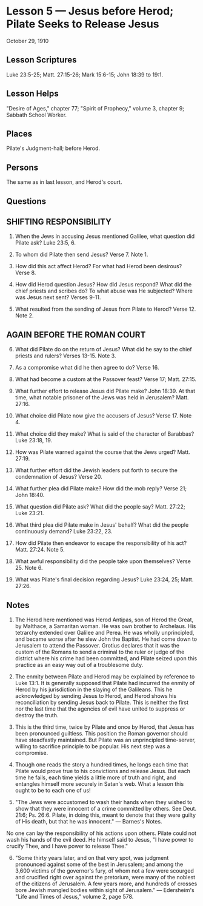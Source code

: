 # Lesson 5 — Jesus before Herod; Pilate Seeks to Release Jesus

October 29, 1910

## Lesson Scriptures
Luke 23:5-25; Matt. 27:15-26; Mark 15:6-15; John 18:39 to 19:1.

## Lesson Helps
"Desire of Ages," chapter 77; "Spirit of Prophecy," volume 3, chapter 9; Sabbath School Worker.

## Places
Pilate's Judgment-hall; before Herod.

## Persons
The same as in last lesson, and Herod's court.

## Questions

## SHIFTING RESPONSIBILITY

1. When the Jews in accusing Jesus mentioned Galilee, what question did Pilate ask? Luke 23:5, 6.

2. To whom did Pilate then send Jesus? Verse 7. Note 1.

3. How did this act affect Herod? For what had Herod been desirous? Verse 8.

4. How did Herod question Jesus? How did Jesus respond? What did the chief priests and scribes do? To what abuse was He subjected? Where was Jesus next sent? Verses 9-11.

5. What resulted from the sending of Jesus from Pilate to Herod? Verse 12. Note 2.

## AGAIN BEFORE THE ROMAN COURT

6. What did Pilate do on the return of Jesus? What did he say to the chief priests and rulers? Verses 13-15. Note 3.

7. As a compromise what did he then agree to do? Verse 16.

8. What had become a custom at the Passover feast? Verse 17; Matt. 27:15.

9. What further effort to release Jesus did Pilate make? John 18:39. At that time, what notable prisoner of the Jews was held in Jerusalem? Matt. 27:16.

10. What choice did Pilate now give the accusers of Jesus? Verse 17. Note 4.

11. What choice did they make? What is said of the character of Barabbas? Luke 23:18, 19.

12. How was Pilate warned against the course that the Jews urged? Matt. 27:19.

13. What further effort did the Jewish leaders put forth to secure the condemnation of Jesus? Verse 20.

14. What further plea did Pilate make? How did the mob reply? Verse 21; John 18:40.

15. What question did Pilate ask? What did the people say? Matt. 27:22; Luke 23:21.

16. What third plea did Pilate make in Jesus' behalf? What did the people continuously demand? Luke 23:22, 23.

17. How did Pilate then endeavor to escape the responsibility of his act? Matt. 27:24. Note 5.

18. What awful responsibility did the people take upon themselves? Verse 25. Note 6.

19. What was Pilate's final decision regarding Jesus? Luke 23:24, 25; Matt. 27:26.

## Notes

1. The Herod here mentioned was Herod Antipas, son of Herod the Great, by Malthace, a Samaritan woman. He was own brother to Archelaus. His tetrarchy extended over Galilee and Perea. He was wholly unprincipled, and became worse after he slew John the Baptist. He had come down to Jerusalem to attend the Passover. Grotius declares that it was the custom of the Romans to send a criminal to the ruler or judge of the district where his crime had been committed, and Pilate seized upon this practice as an easy way out of a troublesome duty.

2. The enmity between Pilate and Herod may be explained by reference to Luke 13:1. It is generally supposed that Pilate had incurred the enmity of Herod by his jurisdiction in the slaying of the Galileans. This he acknowledged by sending Jesus to Herod, and Herod shows his reconciliation by sending Jesus back to Pilate. This is neither the first nor the last time that the agencies of evil have united to suppress or destroy the truth.

3. This is the third time, twice by Pilate and once by Herod, that Jesus has been pronounced guiltless. This position the Roman governor should have steadfastly maintained. But Pilate was an unprincipled time-server, willing to sacrifice principle to be popular. His next step was a compromise.

4. Though one reads the story a hundred times, he longs each time that Pilate would prove true to his convictions and release Jesus. But each time he fails, each time yields a little more of truth and right, and entangles himself more securely in Satan's web. What a lesson this ought to be to each one of us!

5. "The Jews were accustomed to wash their hands when they wished to show that they were innocent of a crime committed by others. See Deut. 21:6; Ps. 26:6. Pilate, in doing this, meant to denote that they were guilty of His death, but that he was innocent." — Barnes's Notes.

No one can lay the responsibility of his actions upon others. Pilate could not wash his hands of the evil deed. He himself said to Jesus, "I have power to crucify Thee, and I have power to release Thee."

6. "Some thirty years later, and on that very spot, was judgment pronounced against some of the best in Jerusalem; and among the 3,600 victims of the governor's fury, of whom not a few were scourged and crucified right over against the pretorium, were many of the noblest of the citizens of Jerusalem. A few years more, and hundreds of crosses bore Jewish mangled bodies within sight of Jerusalem." — Edersheim's "Life and Times of Jesus," volume 2, page 578.